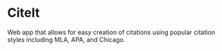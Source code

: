 # CiteIt
Web app that allows for easy creation of citations using popular citation styles including MLA, APA, and Chicago. 
